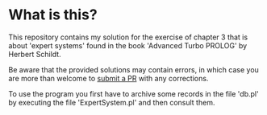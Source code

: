 # What is this?
This repository contains my solution for the exercise of chapter 3 that is about 'expert systems' found in the book 'Advanced Turbo PROLOG' by Herbert Schildt.

Be aware that the provided solutions may contain errors, in which case you are more than welcome to [submit a PR](https://github.com/luisenricke/TurboProlog-to-Prolog-exercise/pulls) with any corrections.

To use the program you first have to archive some records in the file 'db.pl' by executing the file 'ExpertSystem.pl' and then consult them.

